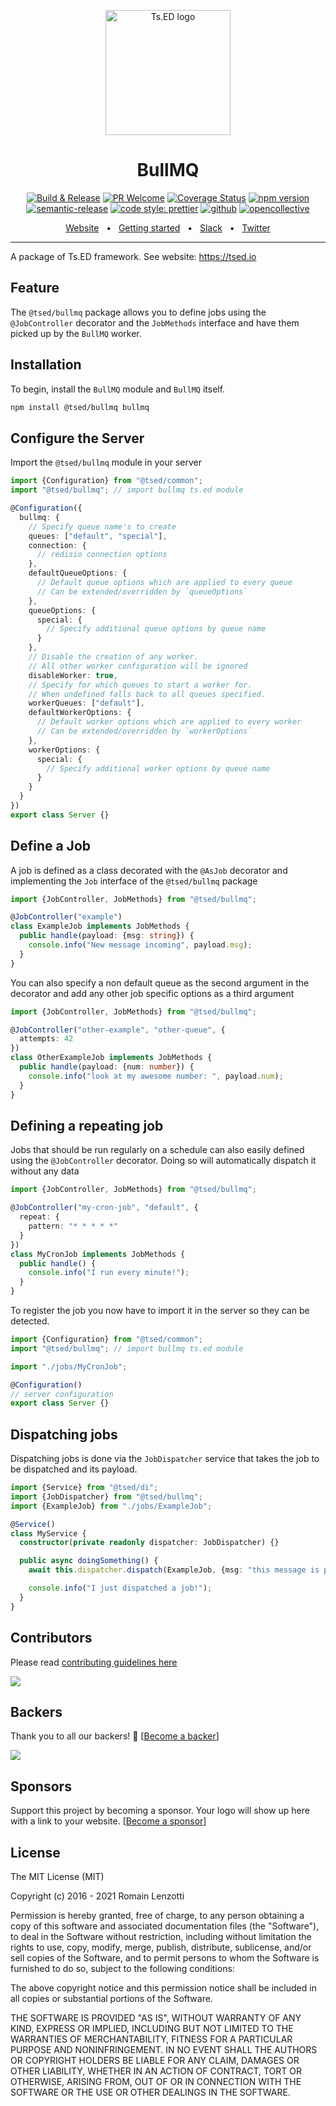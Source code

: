 <p style="text-align: center" align="center">
 <a href="https://tsed.io" target="_blank"><img src="https://tsed.io/tsed-og.png" width="200" alt="Ts.ED logo"/></a>
</p>

<div align="center">

   <h1>BullMQ</h1>

[![Build & Release](https://github.com/tsedio/tsed/workflows/Build%20&%20Release/badge.svg)](https://github.com/tsedio/tsed/actions?query=workflow%3A%22Build+%26+Release%22)
[![PR Welcome](https://img.shields.io/badge/PRs-welcome-brightgreen.svg)](https://github.com/tsedio/tsed/blob/master/CONTRIBUTING.md)
[![Coverage Status](https://coveralls.io/repos/github/tsedio/tsed/badge.svg?branch=production)](https://coveralls.io/github/tsedio/tsed?branch=production)
[![npm version](https://badge.fury.io/js/%40tsed%2Fcommon.svg)](https://badge.fury.io/js/%40tsed%2Fcommon)
[![semantic-release](https://img.shields.io/badge/%20%20%F0%9F%93%A6%F0%9F%9A%80-semantic--release-e10079.svg)](https://github.com/semantic-release/semantic-release)
[![code style: prettier](https://img.shields.io/badge/code_style-prettier-ff69b4.svg?style=flat-square)](https://github.com/prettier/prettier)
[![github](https://img.shields.io/static/v1?label=Github%20sponsor&message=%E2%9D%A4&logo=GitHub&color=%23fe8e86)](https://github.com/sponsors/romakita)
[![opencollective](https://img.shields.io/static/v1?label=OpenCollective%20sponsor&message=%E2%9D%A4&logo=OpenCollective&color=%23fe8e86)](https://opencollective.com/tsed)

</div>

<div align="center">
  <a href="https://tsed.io/">Website</a>
  <span>&nbsp;&nbsp;•&nbsp;&nbsp;</span>
  <a href="https://tsed.io/getting-started/">Getting started</a>
  <span>&nbsp;&nbsp;•&nbsp;&nbsp;</span>
  <a href="https://api.tsed.io/rest/slack/tsedio/tsed">Slack</a>
  <span>&nbsp;&nbsp;•&nbsp;&nbsp;</span>
  <a href="https://twitter.com/TsED_io">Twitter</a>
</div>

<hr />

A package of Ts.ED framework. See website: https://tsed.io

## Feature

The `@tsed/bullmq` package allows you to define jobs using the `@JobController` decorator and the `JobMethods` interface and have them picked up by the `BullMQ` worker.

## Installation

To begin, install the `BullMQ` module and `BullMQ` itself.

```bash
npm install @tsed/bullmq bullmq
```

## Configure the Server

Import the `@tsed/bullmq` module in your server

```ts
import {Configuration} from "@tsed/common";
import "@tsed/bullmq"; // import bullmq ts.ed module

@Configuration({
  bullmq: {
    // Specify queue name's to create
    queues: ["default", "special"],
    connection: {
      // redisio connection options
    },
    defaultQueueOptions: {
      // Default queue options which are applied to every queue
      // Can be extended/overridden by `queueOptions`
    },
    queueOptions: {
      special: {
        // Specify additional queue options by queue name
      }
    },
    // Disable the creation of any worker.
    // All other worker configuration will be ignored
    disableWorker: true,
    // Specify for which queues to start a worker for.
    // When undefined falls back to all queues specified.
    workerQueues: ["default"],
    defaultWorkerOptions: {
      // Default worker options which are applied to every worker
      // Can be extended/overridden by `workerOptions`
    },
    workerOptions: {
      special: {
        // Specify additional worker options by queue name
      }
    }
  }
})
export class Server {}
```

## Define a Job

A job is defined as a class decorated with the `@AsJob` decorator and implementing the `Job` interface of the `@tsed/bullmq` package

```ts
import {JobController, JobMethods} from "@tsed/bullmq";

@JobController("example")
class ExampleJob implements JobMethods {
  public handle(payload: {msg: string}) {
    console.info("New message incoming", payload.msg);
  }
}
```

You can also specify a non default queue as the second argument in the decorator and add any other job specific options as a third argument

```ts
import {JobController, JobMethods} from "@tsed/bullmq";

@JobController("other-example", "other-queue", {
  attempts: 42
})
class OtherExampleJob implements JobMethods {
  public handle(payload: {num: number}) {
    console.info("look at my awesome number: ", payload.num);
  }
}
```

## Defining a repeating job

Jobs that should be run regularly on a schedule can also easily defined using the `@JobController` decorator.
Doing so will automatically dispatch it without any data

```ts
import {JobController, JobMethods} from "@tsed/bullmq";

@JobController("my-cron-job", "default", {
  repeat: {
    pattern: "* * * * *"
  }
})
class MyCronJob implements JobMethods {
  public handle() {
    console.info("I run every minute!");
  }
}
```

To register the job you now have to import it in the server so they can be detected.

```ts
import {Configuration} from "@tsed/common";
import "@tsed/bullmq"; // import bullmq ts.ed module

import "./jobs/MyCronJob";

@Configuration()
// server configuration
export class Server {}
```

## Dispatching jobs

Dispatching jobs is done via the `JobDispatcher` service that takes the job to be dispatched and its payload.

```ts
import {Service} from "@tsed/di";
import {JobDispatcher} from "@tsed/bullmq";
import {ExampleJob} from "./jobs/ExampleJob";

@Service()
class MyService {
  constructor(private readonly dispatcher: JobDispatcher) {}

  public async doingSomething() {
    await this.dispatcher.dispatch(ExampleJob, {msg: "this message is part of the payload for the job"});

    console.info("I just dispatched a job!");
  }
}
```

## Contributors

Please read [contributing guidelines here](https://tsed.io/contributing.html)

<a href="https://github.com/tsedio/tsed/graphs/contributors"><img src="https://opencollective.com/tsed/contributors.svg?width=890" /></a>

## Backers

Thank you to all our backers! 🙏 [[Become a backer](https://opencollective.com/tsed#backer)]

<a href="https://opencollective.com/tsed#backers" target="_blank"><img src="https://opencollective.com/tsed/backers.svg?width=890"></a>

## Sponsors

Support this project by becoming a sponsor. Your logo will show up here with a link to your website. [[Become a sponsor](https://opencollective.com/tsed#sponsor)]

## License

The MIT License (MIT)

Copyright (c) 2016 - 2021 Romain Lenzotti

Permission is hereby granted, free of charge, to any person obtaining a copy of this software and associated documentation files (the "Software"), to deal in the Software without restriction, including without limitation the rights to use, copy, modify, merge, publish, distribute, sublicense, and/or sell copies of the Software, and to permit persons to whom the Software is furnished to do so, subject to the following conditions:

The above copyright notice and this permission notice shall be included in all copies or substantial portions of the Software.

THE SOFTWARE IS PROVIDED "AS IS", WITHOUT WARRANTY OF ANY KIND, EXPRESS OR IMPLIED, INCLUDING BUT NOT LIMITED TO THE WARRANTIES OF MERCHANTABILITY, FITNESS FOR A PARTICULAR PURPOSE AND NONINFRINGEMENT. IN NO EVENT SHALL THE AUTHORS OR COPYRIGHT HOLDERS BE LIABLE FOR ANY CLAIM, DAMAGES OR OTHER LIABILITY, WHETHER IN AN ACTION OF CONTRACT, TORT OR OTHERWISE, ARISING FROM, OUT OF OR IN CONNECTION WITH THE SOFTWARE OR THE USE OR OTHER DEALINGS IN THE SOFTWARE.
